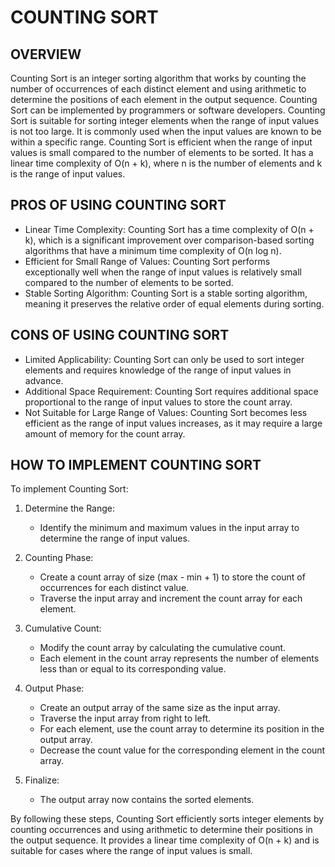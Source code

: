 # COUNTING SORT
## OVERVIEW

Counting Sort is an integer sorting algorithm that works by counting the number of occurrences of each distinct element and using arithmetic to determine the positions of each element in the output sequence. Counting Sort can be implemented by programmers or software developers. Counting Sort is suitable for sorting integer elements when the range of input values is not too large. It is commonly used when the input values are known to be within a specific range. Counting Sort is efficient when the range of input values is small compared to the number of elements to be sorted. It has a linear time complexity of O(n + k), where n is the number of elements and k is the range of input values.

## PROS OF USING COUNTING SORT
- Linear Time Complexity: Counting Sort has a time complexity of O(n + k), which is a significant improvement over comparison-based sorting algorithms that have a minimum time complexity of O(n log n).
- Efficient for Small Range of Values: Counting Sort performs exceptionally well when the range of input values is relatively small compared to the number of elements to be sorted.
- Stable Sorting Algorithm: Counting Sort is a stable sorting algorithm, meaning it preserves the relative order of equal elements during sorting.

## CONS OF USING COUNTING SORT
- Limited Applicability: Counting Sort can only be used to sort integer elements and requires knowledge of the range of input values in advance.
- Additional Space Requirement: Counting Sort requires additional space proportional to the range of input values to store the count array.
- Not Suitable for Large Range of Values: Counting Sort becomes less efficient as the range of input values increases, as it may require a large amount of memory for the count array.

## HOW TO IMPLEMENT COUNTING SORT

To implement Counting Sort:

1. Determine the Range:
   - Identify the minimum and maximum values in the input array to determine the range of input values.

2. Counting Phase:
   - Create a count array of size (max - min + 1) to store the count of occurrences for each distinct value.
   - Traverse the input array and increment the count array for each element.

3. Cumulative Count:
   - Modify the count array by calculating the cumulative count.
   - Each element in the count array represents the number of elements less than or equal to its corresponding value.

4. Output Phase:
   - Create an output array of the same size as the input array.
   - Traverse the input array from right to left.
   - For each element, use the count array to determine its position in the output array.
   - Decrease the count value for the corresponding element in the count array.

5. Finalize:
   - The output array now contains the sorted elements.

By following these steps, Counting Sort efficiently sorts integer elements by counting occurrences and using arithmetic to determine their positions in the output sequence. It provides a linear time complexity of O(n + k) and is suitable for cases where the range of input values is small.
